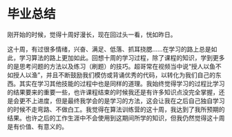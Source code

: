 # 毕业总结

刚开始的时候，觉得十周好漫长，现在回过头一看，恍如昨日。

这十周，有过很多情绪，兴奋、满足、低落、抓耳挠腮……在学习的路上总是如此，学习算法的路上更加如此。回想十周的学习过程，除了课程的知识，学到更多的是思考问题的方法以及练习（刷题）的技巧。超哥常在视频当中说“授人以鱼不如授人以渔”，并且不断鼓励我们模仿或背诵优秀的代码，以转化为我们自己的东西。其实在学习其他技能的过程中也是同样的道理。我始终觉得学习的过程比学习的结果要来的重要一些，也许课程结束的时候我还是有许多知识点没完全掌握，还是会更不上进度，但是最终我学会的是学习的方法，这会让我在之后自己独自学习的时候不走弯路、不做白工。我觉得在算法训练营的这十周，我达到了我所预期的结果。也许之后的工作生涯中不会使用到这期间所学的知识，但我仍然觉得这十周是有价值、有意义的。